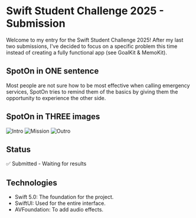 # Swift Student Challenge 2025 - Submission
Welcome to my entry for the Swift Student Challenge 2025! After my last two submissions, I've decided to focus on a specific problem this time instead of creating a fully functional app (see GoalKit & MemoKit).

## SpotOn in ONE sentence
Most people are not sure how to be most effective when calling emergency services, SpotOn tries to remind them of the basics by giving them the opportunity to experience the other side. 

## SpotOn in THREE images
![Intro](https://github.com/user-attachments/assets/ce4576a2-9067-4ac9-a8c8-9d6e22843f51)
![Mission](https://github.com/user-attachments/assets/9cd7c470-9333-4cb8-a05a-6552e587d882)
![Outro](https://github.com/user-attachments/assets/5fb75825-d7e1-4515-95e6-29b6ff9ef3f1)

## Status
✅ Submitted - Waiting for results

## Technologies
- Swift 5.0: The foundation for the project.  
- SwiftUI: Used for the entire interface.  
- AVFoundation: To add audio effects.  
